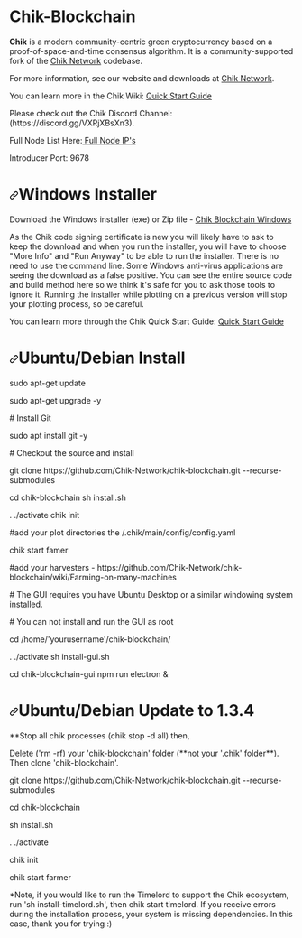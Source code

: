 # Chik-Blockchain

**Chik** is a modern community-centric green cryptocurrency based on a proof-of-space-and-time consensus algorithm. It is a community-supported fork of the [Chik Network](https://github.com/Chik-Network/chik-blockchain) codebase.

For more information, see our website and downloads at <a href="https://www.chiknetwork.com">Chik Network</a>.
<p>You can learn more in the Chik Wiki: <a href="https://github.com/Chik-Network/chik-blockchain/wiki/Chik-Blockchain-Wiki">Quick Start Guide</a></p>
<p>Please check out the Chik Discord Channel: (https://discord.gg/VXRjXBsXn3).</p>

<p>Full Node List Here:<a href="https://alltheblocks.net/chik/peers" rel="nofollow"> Full Node IP's</a></p>
<p>Introducer Port: 9678</p>

<h1>
<a id="user-content-windows" class="anchor" href="#windows" aria-hidden="true"><svg class="octicon octicon-link" viewbox="0 0 16 16" version="1.1" width="16" height="16" aria-hidden="true"><path fill-rule="evenodd" d="M7.775 3.275a.75.75 0 001.06 1.06l1.25-1.25a2 2 0 112.83 2.83l-2.5 2.5a2 2 0 01-2.83 0 .75.75 0 00-1.06 1.06 3.5 3.5 0 004.95 0l2.5-2.5a3.5 3.5 0 00-4.95-4.95l-1.25 1.25zm-4.69 9.64a2 2 0 010-2.83l2.5-2.5a2 2 0 012.83 0 .75.75 0 001.06-1.06 3.5 3.5 0 00-4.95 0l-2.5 2.5a3.5 3.5 0 004.95 4.95l1.25-1.25a.75.75 0 00-1.06-1.06l-1.25 1.25a2 2 0 01-2.83 0z"></path></svg></a>Windows Installer</h1>
<p>Download the Windows installer (exe) or Zip file - <a href="https://github.com/Chik-Network/chik-blockchain/releases/tag/v1.2.1" rel="nofollow">Chik Blockchain Windows</a></p>
<p>As the Chik code signing certificate is new you will likely have to ask to keep the download and when you run the installer, you will have to choose "More Info" and "Run Anyway" to be able to run the installer. There is no need to use the command line. Some Windows anti-virus applications are seeing the download as a false positive. You can see the entire source code and build method here so we think it's safe for you to ask those tools to ignore it. Running the installer while plotting on a previous version will stop your plotting process, so be careful.</p>
<p>You can learn more through the Chik Quick Start Guide: <a href="https://github.com/Chik-Network/chik-blockchain/wiki/Quick-Start-Guide">Quick Start Guide</a></p>
<h1>

  <h1>
<a id="user-content-Ubuntu/Debian" class="anchor" href="#windows" aria-hidden="true"><svg class="octicon octicon-link" viewbox="0 0 16 16" version="1.1" width="16" height="16" aria-hidden="true"><path fill-rule="evenodd" d="M7.775 3.275a.75.75 0 001.06 1.06l1.25-1.25a2 2 0 112.83 2.83l-2.5 2.5a2 2 0 01-2.83 0 .75.75 0 00-1.06 1.06 3.5 3.5 0 004.95 0l2.5-2.5a3.5 3.5 0 00-4.95-4.95l-1.25 1.25zm-4.69 9.64a2 2 0 010-2.83l2.5-2.5a2 2 0 012.83 0 .75.75 0 001.06-1.06 3.5 3.5 0 00-4.95 0l-2.5 2.5a3.5 3.5 0 004.95 4.95l1.25-1.25a.75.75 0 00-1.06-1.06l-1.25 1.25a2 2 0 01-2.83 0z"></path></svg></a>Ubuntu/Debian Install</h1>

<p>
sudo apt-get update
 <p>
sudo apt-get upgrade -y
  </p>
  <p>
# Install Git
    <p>
sudo apt install git -y
  </p>
  <p>
# Checkout the source and install
    <p>
git clone https://github.com/Chik-Network/chik-blockchain.git --recurse-submodules
<p>
      cd chik-blockchain
sh install.sh
<p>
. ./activate
chik init
    <p>
#add your plot directories the /.chik/main/config/config.yaml
      <p>
chik start famer<p>
#add your harvesters - https://github.com/Chik-Network/chik-blockchain/wiki/Farming-on-many-machines
<p>
# The GUI requires you have Ubuntu Desktop or a similar windowing system installed.<p>
# You can not install and run the GUI as root
<p>
cd /home/'yourusername'/chik-blockchain/
  <p>
. ./activate
sh install-gui.sh
<p>
cd chik-blockchain-gui
npm run electron &
  </p>

 <h1> <a id="user-content-Ubuntu/Debian" class="anchor" href="#windows" aria-hidden="true"><svg class="octicon octicon-link" viewbox="0 0 16 16" version="1.1" width="16" height="16" aria-hidden="true"><path fill-rule="evenodd" d="M7.775 3.275a.75.75 0 001.06 1.06l1.25-1.25a2 2 0 112.83 2.83l-2.5 2.5a2 2 0 01-2.83 0 .75.75 0 00-1.06 1.06 3.5 3.5 0 004.95 0l2.5-2.5a3.5 3.5 0 00-4.95-4.95l-1.25 1.25zm-4.69 9.64a2 2 0 010-2.83l2.5-2.5a2 2 0 012.83 0 .75.75 0 001.06-1.06 3.5 3.5 0 00-4.95 0l-2.5 2.5a3.5 3.5 0 004.95 4.95l1.25-1.25a.75.75 0 00-1.06-1.06l-1.25 1.25a2 2 0 01-2.83 0z"></path></svg></a>Ubuntu/Debian Update to 1.3.4</h1>
<p>
  **Stop all chik processes (chik stop -d all) then,
<p>Delete ('rm -rf) your 'chik-blockchain' folder (**not your '.chik' folder**). Then clone 'chik-blockchain'.
  <p>
   git clone https://github.com/Chik-Network/chik-blockchain.git --recurse-submodules
   <p>cd chik-blockchain
<p>sh install.sh
  <p> . ./activate
    <p> chik init
      <p> chik start farmer
  <p>
 *Note, if you would like to run the Timelord to support the Chik ecosystem, run 'sh install-timelord.sh', then chik start timelord. If you receive errors during the installation process, your system is missing dependencies. In this case, thank you for trying :)
  </p>
